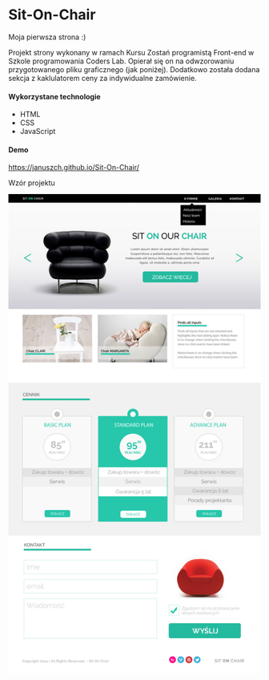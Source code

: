 # Sit-On-Chair

Moja pierwsza strona :)

Projekt strony wykonany w ramach Kursu Zostań programistą Front-end w Szkole programowania Coders Lab.
Opierał się on na odwzorowaniu przygotowanego pliku graficznego (jak poniżej). Dodatkowo została dodana sekcja z kaklulatorem ceny za indywidualne zamówienie.

#### Wykorzystane technologie
* HTML
* CSS
* JavaScript

#### Demo
https://januszch.github.io/Sit-On-Chair/

Wzór projektu

![Wzór projektu](https://github.com/JanuszCh/Sit-On-Chair/blob/master/Sit-On-Chair.jpg)
